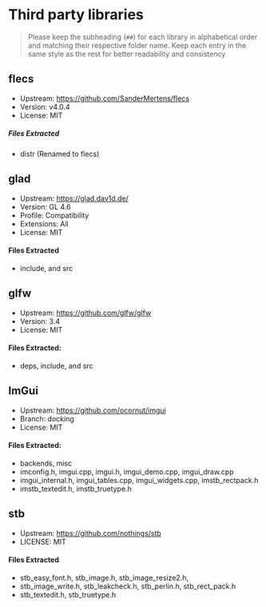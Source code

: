 # Third party libraries

> Please keep the subheading (```##```) for each library in alphabetical order
> and matching their respective folder name. Keep each entry in the same style
> as the rest for better readability and consistency

## flecs

* Upstream: https://github.com/SanderMertens/flecs
* Version: v4.0.4
* License: MIT

##### Files Extracted

* distr (Renamed to flecs)

## glad

* Upstream: https://glad.dav1d.de/
* Version: GL 4.6
* Profile: Compatibility
* Extensions: All
* License: MIT

#### Files Extracted

* include, and src


## glfw

* Upstream: https://github.com/glfw/glfw
* Version: 3.4
* License: MIT

#### Files Extracted:

* deps, include, and src


## ImGui

* Upstream: https://github.com/ocornut/imgui
* Branch: docking
* License: MIT

#### Files Extracted:

* backends, misc
* imconfig.h, imgui.cpp, imgui.h, imgui_demo.cpp, imgui_draw.cpp
* imgui_internal.h, imgui_tables.cpp, imgui_widgets.cpp, imstb_rectpack.h
* imstb_textedit.h, imstb_truetype.h


## stb

* Upstream: https://github.com/nothings/stb
* LICENSE: MIT

#### Files Extracted

* stb_easy_font.h, stb_image.h, stb_image_resize2.h,
* stb_image_write.h, stb_leakcheck.h, stb_perlin.h, stb_rect_pack.h
* stb_textedit.h, stb_truetype.h
